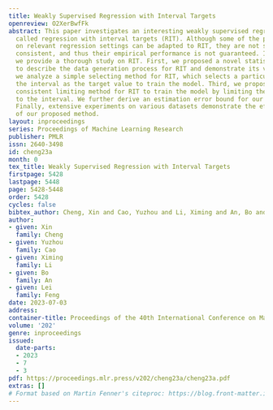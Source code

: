 ```yaml
---
title: Weakly Supervised Regression with Interval Targets
openreview: O2XerBwfFk
abstract: This paper investigates an interesting weakly supervised regression setting
  called regression with interval targets (RIT). Although some of the previous methods
  on relevant regression settings can be adapted to RIT, they are not statistically
  consistent, and thus their empirical performance is not guaranteed. In this paper,
  we provide a thorough study on RIT. First, we proposed a novel statistical model
  to describe the data generation process for RIT and demonstrate its validity. Second,
  we analyze a simple selecting method for RIT, which selects a particular value in
  the interval as the target value to train the model. Third, we propose a statistically
  consistent limiting method for RIT to train the model by limiting the predictions
  to the interval. We further derive an estimation error bound for our limiting method.
  Finally, extensive experiments on various datasets demonstrate the effectiveness
  of our proposed method.
layout: inproceedings
series: Proceedings of Machine Learning Research
publisher: PMLR
issn: 2640-3498
id: cheng23a
month: 0
tex_title: Weakly Supervised Regression with Interval Targets
firstpage: 5428
lastpage: 5448
page: 5428-5448
order: 5428
cycles: false
bibtex_author: Cheng, Xin and Cao, Yuzhou and Li, Ximing and An, Bo and Feng, Lei
author:
- given: Xin
  family: Cheng
- given: Yuzhou
  family: Cao
- given: Ximing
  family: Li
- given: Bo
  family: An
- given: Lei
  family: Feng
date: 2023-07-03
address: 
container-title: Proceedings of the 40th International Conference on Machine Learning
volume: '202'
genre: inproceedings
issued:
  date-parts:
  - 2023
  - 7
  - 3
pdf: https://proceedings.mlr.press/v202/cheng23a/cheng23a.pdf
extras: []
# Format based on Martin Fenner's citeproc: https://blog.front-matter.io/posts/citeproc-yaml-for-bibliographies/
---
```

